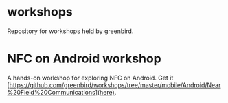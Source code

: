 workshops
=========

Repository for workshops held by greenbird.

# NFC on Android workshop
A hands-on workshop for exploring NFC on Android. Get it [https://github.com/greenbird/workshops/tree/master/mobile/Android/Near%20Field%20Communications](here).
